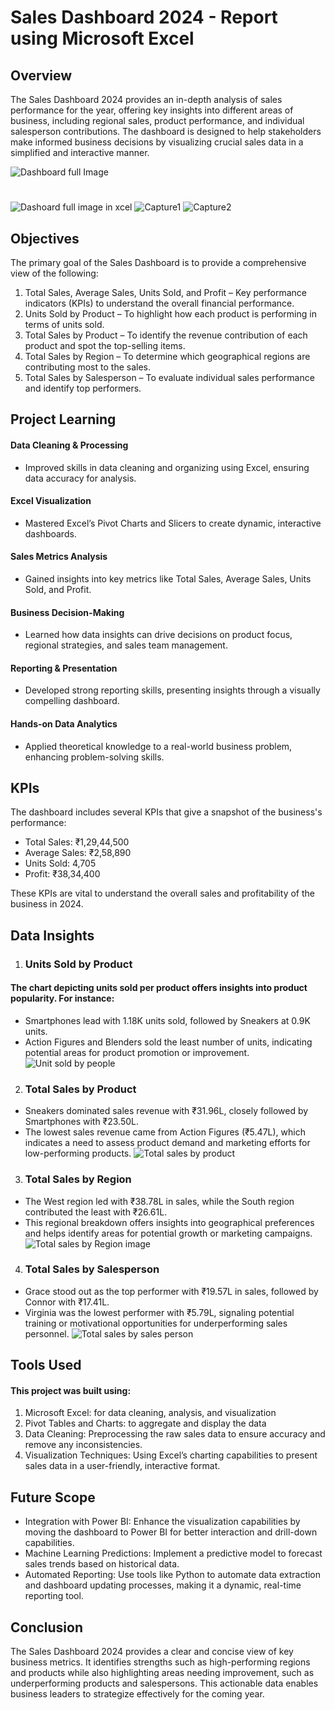# Sales Dashboard 2024 - Report using Microsoft Excel
## Overview
The Sales Dashboard 2024 provides an in-depth analysis of sales performance for the year, offering key insights into different areas of business, including regional sales, product performance, and individual salesperson contributions. The dashboard is designed to help stakeholders make informed business decisions by visualizing crucial sales data in a simplified and interactive manner.

![Dashboard full Image](https://github.com/user-attachments/assets/3cc45344-64db-4463-9b6a-3aed037110ad)
#
![Dashoard full image in xcel](https://github.com/user-attachments/assets/f92739a8-42e8-4494-b15c-e00863dc3f59)
![Capture1](https://github.com/user-attachments/assets/25e97290-ea9e-4623-84dd-39e7654eb9fa)
![Capture2](https://github.com/user-attachments/assets/1a5ab48e-385c-457f-8e15-76fcf091b0a8)




## Objectives
The primary goal of the Sales Dashboard is to provide a comprehensive view of the following:
1. Total Sales, Average Sales, Units Sold, and Profit – Key performance indicators (KPIs) to understand the overall financial performance.
2. Units Sold by Product – To highlight how each product is performing in terms of units sold.
3. Total Sales by Product – To identify the revenue contribution of each product and spot the top-selling items.
4. Total Sales by Region – To determine which geographical regions are contributing most to the sales.
5. Total Sales by Salesperson – To evaluate individual sales performance and identify top performers.

## Project Learning
#### Data Cleaning & Processing
- Improved skills in data cleaning and organizing using Excel, ensuring data accuracy for analysis.

#### Excel Visualization

- Mastered Excel’s Pivot Charts and Slicers to create dynamic, interactive dashboards.

#### Sales Metrics Analysis

- Gained insights into key metrics like Total Sales, Average Sales, Units Sold, and Profit.

#### Business Decision-Making

- Learned how data insights can drive decisions on product focus, regional strategies, and sales team management.

#### Reporting & Presentation

- Developed strong reporting skills, presenting insights through a visually compelling dashboard.

#### Hands-on Data Analytics

- Applied theoretical knowledge to a real-world business problem, enhancing problem-solving skills.

## KPIs
The dashboard includes several KPIs that give a snapshot of the business's performance:
- Total Sales: ₹1,29,44,500
- Average Sales: ₹2,58,890
- Units Sold: 4,705
- Profit: ₹38,34,400

These KPIs are vital to understand the overall sales and profitability of the business in 2024.
## Data Insights
1. ### Units Sold by Product
#### The chart depicting units sold per product offers insights into product popularity. For instance:
- Smartphones lead with 1.18K units sold, followed by Sneakers at 0.9K units.
- Action Figures and Blenders sold the least number of units, indicating potential areas for product promotion or improvement.
![Unit sold by people](https://github.com/user-attachments/assets/d99dc071-46ad-4784-99f4-ac3a7c49bbd6)


2. ###  Total Sales by Product
- Sneakers dominated sales revenue with ₹31.96L, closely followed by Smartphones with ₹23.50L.
- The lowest sales revenue came from Action Figures (₹5.47L), which indicates a need to assess product demand and marketing efforts for low-performing products.
![Total sales by product](https://github.com/user-attachments/assets/bcf78b6b-c83b-4291-8ef4-19a9bb0c2348)

3. ### Total Sales by Region
- The West region led with ₹38.78L in sales, while the South region contributed the least with ₹26.61L.
- This regional breakdown offers insights into geographical preferences and helps identify areas for potential growth or marketing campaigns.
  ![Total sales by Region image](https://github.com/user-attachments/assets/f07342f3-f1ca-40ec-82b2-5e222893f908)


4.  ### Total Sales by Salesperson
- Grace stood out as the top performer with ₹19.57L in sales, followed by Connor with ₹17.41L.
- Virginia was the lowest performer with ₹5.79L, signaling potential training or motivational opportunities for underperforming sales personnel.
![Total sales by sales person](https://github.com/user-attachments/assets/73d55934-2faf-4a09-a345-a46667dd1293)

## Tools Used
#### This project was built using:

1. Microsoft Excel: for data cleaning, analysis, and visualization
2. Pivot Tables and Charts: to aggregate and display the data
3. Data Cleaning: Preprocessing the raw sales data to ensure accuracy and remove any inconsistencies.
4. Visualization Techniques: Using Excel’s charting capabilities to present sales data in a user-friendly, interactive format.

## Future Scope
- Integration with Power BI: Enhance the visualization capabilities by moving the dashboard to Power BI for better interaction and drill-down capabilities.
- Machine Learning Predictions: Implement a predictive model to forecast sales trends based on historical data.
- Automated Reporting: Use tools like Python to automate data extraction and dashboard updating processes, making it a dynamic, real-time reporting tool.

## Conclusion
The Sales Dashboard 2024 provides a clear and concise view of key business metrics. It identifies strengths such as high-performing regions and products while also highlighting areas needing improvement, such as underperforming products and salespersons. This actionable data enables business leaders to strategize effectively for the coming year.


